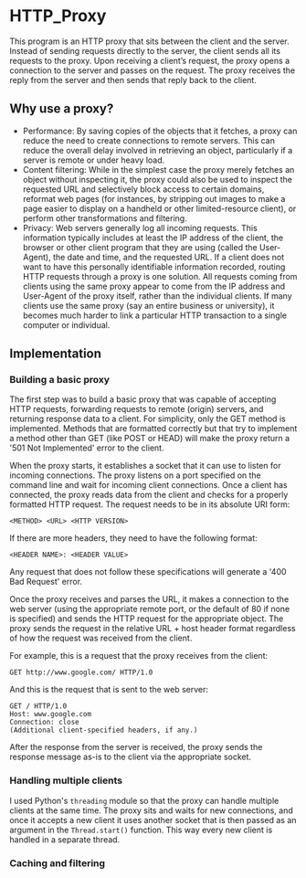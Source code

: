 # HTTP_Proxy
This program is an HTTP proxy that sits between the client and the server.
Instead of sending requests directly to the server, the client sends all 
its requests to the proxy. Upon receiving a client’s request, the proxy 
opens a connection to the server and passes on the request. The proxy receives 
the reply from the server and then sends that reply back to the client.

## Why use a proxy?
- Performance: By saving copies of the objects that it fetches, a proxy can 
  reduce the need to create connections to remote servers. This can reduce the 
  overall delay involved in retrieving an object, particularly if a server is 
  remote or under heavy load.
- Content filtering: While in the simplest case the proxy merely fetches an object 
  without inspecting it, the proxy could also be used to inspect the requested URL 
  and selectively block access to certain domains, reformat web pages (for instances, 
  by stripping out images to make a page easier to display on a handheld or other 
  limited-resource client), or perform other transformations and filtering.
- Privacy: Web servers generally log all incoming requests. This information typically 
  includes at least the IP address of the client, the browser or other client program 
  that they are using (called the User-Agent), the date and time, and the requested URL. 
  If a client does not want to have this personally identifiable information recorded, 
  routing HTTP requests through a proxy is one solution. All requests coming from clients 
  using the same proxy appear to come from the IP address and User-Agent of the proxy 
  itself, rather than the individual clients. If many clients use the same proxy 
  (say an entire business or university), it becomes much harder to link a particular HTTP 
  transaction to a single computer or individual. 
  
## Implementation
### Building a basic proxy
The first step was to build a basic proxy that was capable of accepting HTTP
requests, forwarding requests to remote (origin) servers, and returning response data to a client. For simplicity, only the GET method is implemented. Methods that are formatted correctly but that try to implement a method other than GET (like POST or HEAD) will make the proxy return a '501 Not Implemented' error to the client.

When the proxy starts, it establishes a socket that it can use to listen for incoming connections. The proxy listens on a port specified on the command line and wait for incoming client connections. Once a client has connected, the proxy reads data from the client and checks for a properly formatted HTTP request. The request needs to be in its absolute URI form:
```
<METHOD> <URL> <HTTP VERSION>
```
If there are more headers, they need to have the following format:
```
<HEADER NAME>: <HEADER VALUE>
```
Any request that does not follow these specifications will generate a '400 Bad Request' error.

Once the proxy receives and parses the URL, it makes a connection to the web server (using the appropriate remote port, or the default of 80 if none is specified) and sends the HTTP request for the appropriate object. The proxy sends the request in the relative URL + host header format regardless of how the request was received from the client.

For example, this is a request that the proxy receives from the client:
```
GET http://www.google.com/ HTTP/1.0
```
And this is the request that is sent to the web server:
```
GET / HTTP/1.0
Host: www.google.com
Connection: close
(Additional client-specified headers, if any.)
```

After the response from the server is received, the proxy sends the response message as-is to the client via the appropriate socket.

### Handling multiple clients
I used Python's `threading` module so that the proxy can handle multiple clients at the same time. The proxy sits and waits for new connections, and once it accepts a new client it uses another socket that is then passed as an argument in the `Thread.start()` function. This way every new client is handled in a separate thread.

### Caching and filtering

